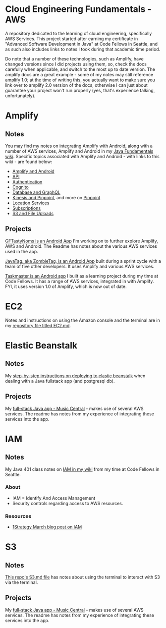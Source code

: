 # Cloud Engineering Fundamentals - AWS
A repository dedicated to the learning of cloud engineering, specifically AWS Services. This project started after earning my certificate in "Advanced Software Development in Java" at Code Fellows in Seattle, and as such also includes links to notes I took during that academic time period. 

Do note that a number of these technologies, such as Amplify, have changed versions since I did projects using them, so, check the docs carefully when applicable, and switch to the most up to date version. The amplify docs are a great example - some of my notes may still reference amplify 1.0; at the time of writing this, you actually want to make sure you link over to amplify 2.0 version of the docs, otherwise I can just about guarantee your project won't run properly (yes, that's experience talking, unfortunately). 

# Amplify 
## Notes
You may find my notes on integrating Amplify with Android, along with a number of AWS services, Amplify and Android in my [Java Fundamentals wiki](https://github.com/SharinaS/java-fundamentals/wiki). Specific topics associated with Amplify and Android - with links to this wiki - are found below:
* [Amplify and Android](https://github.com/SharinaS/java-fundamentals/wiki/Android-AWS-Amplify-and-Android)
* [API](https://github.com/SharinaS/java-fundamentals/wiki/Android-AWS-Amplify-and-Database-Setup-with-GraphQL-API)
* [Authentication](https://github.com/SharinaS/java-fundamentals/wiki/Android-Authentication)
* [Cognito](https://github.com/SharinaS/java-fundamentals/wiki/Android-AWS-Cognito)
* [Database and GraphQL](https://github.com/SharinaS/java-fundamentals/wiki/Android-AWS-Amplify-and-Database-Setup-with-GraphQL-API)
* [Kinesis and Pinpoint](https://github.com/SharinaS/java-fundamentals/wiki/Android-Amazon-PinPoint-and-Kinesis,-and-Experiments), and more on [Pinpoint](https://github.com/SharinaS/java-fundamentals/wiki/Android-Notifications)
* [Location Services](https://github.com/SharinaS/java-fundamentals/wiki/Android-Location)
* [Subscriptions](https://github.com/SharinaS/java-fundamentals/wiki/Android-Subscriptions)
* [S3 and File Uploads](https://github.com/SharinaS/java-fundamentals/wiki/Android-Amplify-S3-and-File-Uploads)

## Projects
[GFTastyNoms is an Android App](https://github.com/SharinaS/GFTastyNoms) I'm working on to further explore Amplify, AWS and Android. The Readme has notes about the various AWS services used in the app.

[JavaTag, aka ZombieTag, is an Android App](https://github.com/SharinaS/JavaTag) built during a sprint cycle with a team of five other developers. It uses Amplify and various AWS services.

[Taskmaster is an Android app](https://github.com/SharinaS/taskmaster) I built as a learning project during my time at Code Fellows. It has a range of AWS services, integrated in with Amplify. FYI, it uses version 1.0 of Amplify, which is now out of date. 

# EC2
Notes and instructions on using the Amazon console and the terminal are in my [repository file titled EC2.md](https://github.com/SharinaS/Cloud-Engineering-Fundamentals/blob/master/EC2.md).

# Elastic Beanstalk
## Notes
My [step-by-step instructions on deploying to elastic beanstalk](https://github.com/SharinaS/java-fundamentals/wiki/Deploying-to-AWS-with-Elastic-Beanstalk) when dealing with a Java fullstack app (and postgresql db).

## Projects
My [full-stack Java app - Music Central](https://github.com/SharinaS/music-central) - makes use of several AWS services. The readme has notes from my experience of integrating these services into the app.

# IAM
## Notes 
My Java 401 class notes on [IAM in my wiki](https://github.com/SharinaS/java-fundamentals/wiki/IAM---AWS-Identify-and-Access-Management) from my time at Code Fellows in Seattle. 

### About
* IAM = Identify And Access Management
* Security controls regarding access to AWS resources.

### Resources
* [1Strategy March blog post on IAM](https://www.1strategy.com/blog/2020/03/10/ten-tips-for-improved-iam-security/)

# S3
## Notes
[This repo's S3.md file](https://github.com/SharinaS/Cloud-Engineering-Fundamentals/blob/master/S3.md) has notes about using the terminal to interact with S3 via the terminal.

## Projects
My [full-stack Java app - Music Central](https://github.com/SharinaS/music-central) - makes use of several AWS services. The readme has notes from my experience of integrating these services into the app.